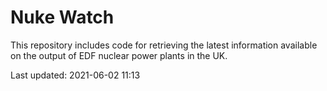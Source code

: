 # Nuke Watch

This repository includes code for retrieving the latest information available on the output of EDF nuclear power plants in the UK.

Last updated: 2021-06-02 11:13